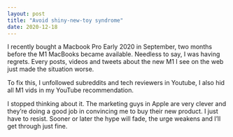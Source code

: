 ```yaml
---
layout: post
title: "Avoid shiny-new-toy syndrome"
date: 2020-12-18
---
```


I recently bought a Macbook Pro Early 2020 in September, two months before the M1 MacBooks became available. Needless to say, I was having regrets. Every posts, videos and tweets about the new M1 I see on the web just made the situation worse.

To fix this, I unfollowed subreddits and tech reviewers in Youtube, I also hid all M1 vids in my YouTube recommendation.

I stopped thinking about it. The marketing guys in Apple are very clever and they’re doing a good job in convincing me to buy their new product. I just have to resist. Sooner or later the hype will fade, the urge weakens and I’ll get through just fine.
